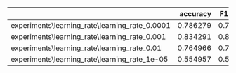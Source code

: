 |                                                 |   accuracy |   F1-score |     loss |
|:------------------------------------------------|-----------:|-----------:|---------:|
| experiments\\learning_rate\learning_rate_0.0001 |   0.786279 |   0.786279 | 0.863324 |
| experiments\\learning_rate\learning_rate_0.001  |   0.834291 |   0.834291 | 0.497786 |
| experiments\\learning_rate\learning_rate_0.01   |   0.764966 |   0.764966 | 0.707266 |
| experiments\\learning_rate\learning_rate_1e-05  |   0.554957 |   0.554957 | 1.68542  |